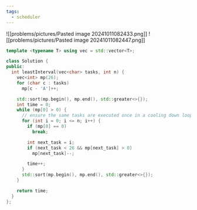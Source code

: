 ```yaml
---
tags:
  - scheduler
---
```

![[problems/pictures/Pasted image 20241011082433.png]]
![[problems/pictures/Pasted image 20241011082447.png]]


```c++
template <typename T> using vec = std::vector<T>;

class Solution {
public:
  int leastInterval(vec<char> tasks, int n) {
    vec<int> mp(26);
    for (char c : tasks)
      mp[c - 'A']++;

    std::sort(mp.begin(), mp.end(), std::greater<>{});
    int time = 0;
    while (mp[0] > 0) {
      // ensure the same tasks are executed once in a cooling down loop
      for (int i = 0; i <= n; i++) {
        if (mp[0] == 0)
          break;

        int next_task = i;
        if (next_task < 26 && mp[next_task] > 0)
          mp[next_task]--;

        time++;
      }
      std::sort(mp.begin(), mp.end(), std::greater<>{});
    }

    return time;
  }
};
```
